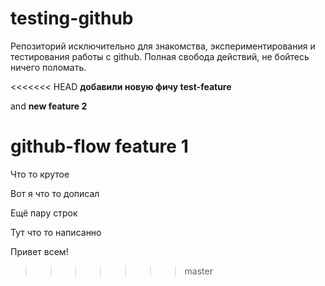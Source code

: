 # testing-github
Репозиторий исключительно для знакомства, экспериментирования и тестирования работы с github. Полная свобода действий, не бойтесь ничего поломать.

<<<<<<< HEAD
**добавили новую фичу test-feature**

and **new feature 2**

**github-flow** feature 1
=======
Что то крутое 

Вот я что то дописал 

Ещё пару строк 

Тут что то написанно 

Привет всем!
>>>>>>> master

